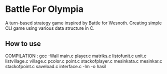 # Battle For Olympia

A turn-based strategy game inspired by Battle for Wesnoth. Creating simple CLI game using various data structure in C.

## How to use
COMPILATION : gcc -Wall main.c player.c matriks.c listofunit.c unit.c listvillage.c village.c pcolor.c point.c stackofplayer.c mesinkata.c mesinkar.c stackofpoint.c saveload.c interface.c -lm -o hasil
